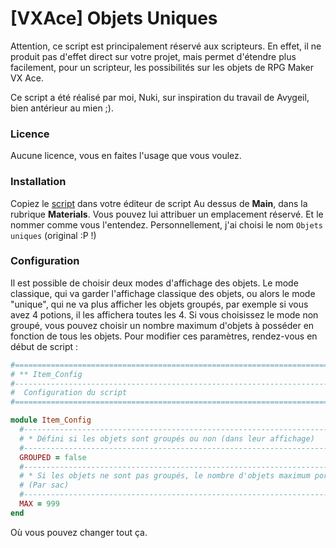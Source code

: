 [VXAce] Objets Uniques
=======================

Attention, ce script est principalement réservé aux scripteurs. En effet, il ne produit pas d'effet
direct sur votre projet, mais permet d'étendre plus facilement, pour un scripteur, les possibilités
sur les objets de RPG Maker VX Ace.

Ce script a été réalisé par moi, Nuki, sur inspiration du travail de Avygeil, bien antérieur au mien ;).

### Licence
Aucune licence, vous en faites l'usage que vous voulez.

### Installation
Copiez le [script](https://github.com/nukiFW/RPGMaker/blob/master/ObjetsUniques/script.rb) dans votre éditeur de script 
Au dessus de __Main__, dans la rubrique __Materials__. Vous pouvez lui attribuer un emplacement réservé. Et le nommer
comme vous l'entendez. Personnellement, j'ai choisi le nom `Objets uniques` (original :P !)

### Configuration
Il est possible de choisir deux modes d'affichage des objets. Le mode classique, qui va garder l'affichage classique des 
objets, ou alors le mode "unique", qui ne va plus afficher les objets groupés, par exemple si vous avez 4 potions, il 
les affichera toutes les 4. Si vous choisissez le mode non groupé, vous pouvez choisir un nombre maximum d'objets à posséder
en fonction de tous les objets. Pour modifier ces paramètres, rendez-vous en début de script : 

```ruby
#==============================================================================
# ** Item_Config
#------------------------------------------------------------------------------
#  Configuration du script
#==============================================================================

module Item_Config
  #--------------------------------------------------------------------------
  # * Défini si les objets sont groupés ou non (dans leur affichage)
  #--------------------------------------------------------------------------
  GROUPED = false
  #--------------------------------------------------------------------------
  # * Si les objets ne sont pas groupés, le nombre d'objets maximum portables
  # (Par sac)
  #--------------------------------------------------------------------------
  MAX = 999
end
```

Où vous pouvez changer tout ça.
